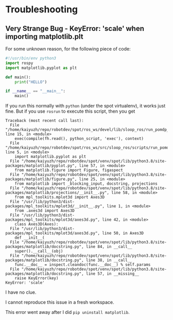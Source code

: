 # Troubleshooting

## Very Strange Bug - KeyError: 'scale' when importing matplotlib.plt
For some unknown reason, for the following piece of code:
```python
#!/usr/bin/env python3
import rospy
import matplotlib.pyplot as plt

def main():
    print("HELLO")

if __name__ == "__main__":
    main()
```
If you run this normally with `python` (under the spot virtualenv), it works just fine.
But if you use `rosrun` to execute this script, then you get
```
Traceback (most recent call last):
  File "/home/kaiyuzh/repo/robotdev/spot/ros_ws/devel/lib/sloop_ros/run_pomdp_agent", line 15, in <module>
    exec(compile(fh.read(), python_script, 'exec'), context)
  File "/home/kaiyuzh/repo/robotdev/spot/ros_ws/src/sloop_ros/scripts/run_pomdp_agent", line 5, in <module>
    import matplotlib.pyplot as plt
  File "/home/kaiyuzh/repo/robotdev/spot/venv/spot/lib/python3.8/site-packages/matplotlib/pyplot.py", line 57, in <module>
    from matplotlib.figure import Figure, figaspect
  File "/home/kaiyuzh/repo/robotdev/spot/venv/spot/lib/python3.8/site-packages/matplotlib/figure.py", line 25, in <module>
    from matplotlib import _blocking_input, docstring, projections
  File "/home/kaiyuzh/repo/robotdev/spot/venv/spot/lib/python3.8/site-packages/matplotlib/projections/__init__.py", line 58, in <module>
    from mpl_toolkits.mplot3d import Axes3D
  File "/usr/lib/python3/dist-packages/mpl_toolkits/mplot3d/__init__.py", line 1, in <module>
    from .axes3d import Axes3D
  File "/usr/lib/python3/dist-packages/mpl_toolkits/mplot3d/axes3d.py", line 42, in <module>
    class Axes3D(Axes):
  File "/usr/lib/python3/dist-packages/mpl_toolkits/mplot3d/axes3d.py", line 50, in Axes3D
    def __init__(
  File "/home/kaiyuzh/repo/robotdev/spot/venv/spot/lib/python3.8/site-packages/matplotlib/docstring.py", line 84, in __call__
    super().__call__(obj)
  File "/home/kaiyuzh/repo/robotdev/spot/venv/spot/lib/python3.8/site-packages/matplotlib/docstring.py", line 38, in __call__
    func.__doc__ = inspect.cleandoc(func.__doc__) % self.params
  File "/home/kaiyuzh/repo/robotdev/spot/venv/spot/lib/python3.8/site-packages/matplotlib/docstring.py", line 57, in __missing__
    raise KeyError(key)
KeyError: 'scale'
```
I have no clue.

I cannot reproduce this issue in a fresh workspace.

This error went away after I did `pip uninstall matplotlib`.
